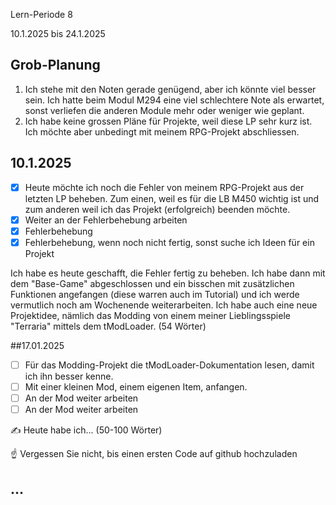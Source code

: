 Lern-Periode 8

10.1.2025 bis 24.1.2025

## Grob-Planung

1. Ich stehe mit den Noten gerade genügend, aber ich könnte viel besser sein. Ich hatte beim Modul M294 eine viel schlechtere Note als erwartet, sonst verliefen die anderen Module mehr oder weniger wie geplant.
2. Ich habe keine grossen Pläne für Projekte, weil diese LP sehr kurz ist. Ich möchte aber unbedingt mit meinem RPG-Projekt abschliessen.

## 10.1.2025

- [x] Heute möchte ich noch die Fehler von meinem RPG-Projekt aus der letzten LP beheben. Zum einen, weil es für die LB M450 wichtig ist und zum anderen weil ich das Projekt (erfolgreich) beenden möchte.
- [x] Weiter an der Fehlerbehebung arbeiten
- [x] Fehlerbehebung
- [x] Fehlerbehebung, wenn noch nicht fertig, sonst suche ich Ideen für ein Projekt

Ich habe es heute geschafft, die Fehler fertig zu beheben. Ich habe dann mit dem "Base-Game" abgeschlossen und ein bisschen mit zusätzlichen Funktionen angefangen (diese warren auch im Tutorial) und ich werde vermutlich noch am Wochenende weiterarbeiten. Ich habe auch eine neue Projektidee, nämlich das Modding von einem meiner Lieblingsspiele "Terraria" mittels dem tModLoader. (54 Wörter)


##17.01.2025

- [ ] Für das Modding-Projekt die tModLoader-Dokumentation lesen, damit ich ihn besser kenne.
- [ ] Mit einer kleinen Mod, einem eigenen Item, anfangen.
- [ ] An der Mod weiter arbeiten
- [ ] An der Mod weiter arbeiten

✍️ Heute habe ich... (50-100 Wörter)

☝️ Vergessen Sie nicht, bis einen ersten Code auf github hochzuladen

## ...


